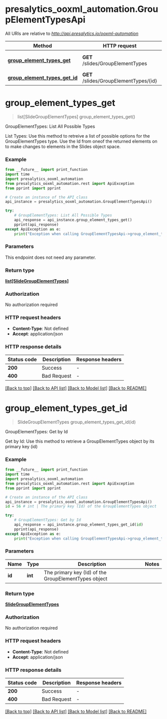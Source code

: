 # presalytics_ooxml_automation.GroupElementTypesApi

All URIs are relative to *http://api.presalytics.io/ooxml-automation*

Method | HTTP request | Description
------------- | ------------- | -------------
[**group_element_types_get**](GroupElementTypesApi.md#group_element_types_get) | **GET** /slides/GroupElementTypes | GroupElementTypes: List All Possible Types
[**group_element_types_get_id**](GroupElementTypesApi.md#group_element_types_get_id) | **GET** /slides/GroupElementTypes/{id} | GroupElementTypes: Get by Id


# **group_element_types_get**
> list[SlideGroupElementTypes] group_element_types_get()

GroupElementTypes: List All Possible Types

List Types: Use this method to retreive a list of possible options for the GroupElementTypes type. Use the Id from oneof the returned elements on to make changes to elements in the Slides object space.

### Example

```python
from __future__ import print_function
import time
import presalytics_ooxml_automation
from presalytics_ooxml_automation.rest import ApiException
from pprint import pprint

# Create an instance of the API class
api_instance = presalytics_ooxml_automation.GroupElementTypesApi()

try:
    # GroupElementTypes: List All Possible Types
    api_response = api_instance.group_element_types_get()
    pprint(api_response)
except ApiException as e:
    print("Exception when calling GroupElementTypesApi->group_element_types_get: %s\n" % e)
```

### Parameters
This endpoint does not need any parameter.

### Return type

[**list[SlideGroupElementTypes]**](SlideGroupElementTypes.md)

### Authorization

No authorization required

### HTTP request headers

 - **Content-Type**: Not defined
 - **Accept**: application/json

### HTTP response details
| Status code | Description | Response headers |
|-------------|-------------|------------------|
**200** | Success |  -  |
**400** | Bad Request |  -  |

[[Back to top]](#) [[Back to API list]](../README.md#documentation-for-api-endpoints) [[Back to Model list]](../README.md#documentation-for-models) [[Back to README]](../README.md)

# **group_element_types_get_id**
> SlideGroupElementTypes group_element_types_get_id(id)

GroupElementTypes: Get by Id

Get by Id: Use this method to retrieve a GroupElementTypes object by its primary key (id)

### Example

```python
from __future__ import print_function
import time
import presalytics_ooxml_automation
from presalytics_ooxml_automation.rest import ApiException
from pprint import pprint

# Create an instance of the API class
api_instance = presalytics_ooxml_automation.GroupElementTypesApi()
id = 56 # int | The primary key (Id) of the GroupElementTypes object

try:
    # GroupElementTypes: Get by Id
    api_response = api_instance.group_element_types_get_id(id)
    pprint(api_response)
except ApiException as e:
    print("Exception when calling GroupElementTypesApi->group_element_types_get_id: %s\n" % e)
```

### Parameters

Name | Type | Description  | Notes
------------- | ------------- | ------------- | -------------
 **id** | **int**| The primary key (Id) of the GroupElementTypes object | 

### Return type

[**SlideGroupElementTypes**](SlideGroupElementTypes.md)

### Authorization

No authorization required

### HTTP request headers

 - **Content-Type**: Not defined
 - **Accept**: application/json

### HTTP response details
| Status code | Description | Response headers |
|-------------|-------------|------------------|
**200** | Success |  -  |
**400** | Bad Request |  -  |

[[Back to top]](#) [[Back to API list]](../README.md#documentation-for-api-endpoints) [[Back to Model list]](../README.md#documentation-for-models) [[Back to README]](../README.md)


